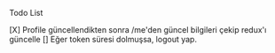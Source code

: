 Todo List

[X] Profile güncellendikten sonra /me'den güncel bilgileri çekip redux'ı güncelle
[] Eğer token süresi dolmuşsa, logout yap.

